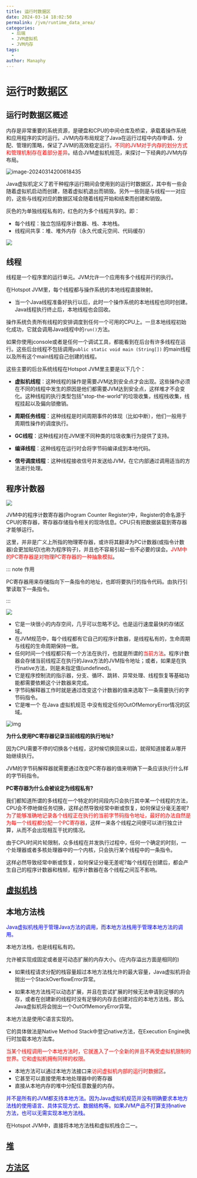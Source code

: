 ```yaml
---
title: 运行时数据区
date: 2024-03-14 18:02:50
permalink: /jvm/runtime_data_area/
categories:
  - 后端
  - JVM虚拟机
  - JVM内存
tags:
  - 
author: Manaphy
---
```


# 运行时数据区

## 运行时数据区概述

内存是非常重要的系统资源，是硬盘和CPU的中间仓库及桥梁，承载着操作系统和应用程序的实时运行。JVM内存布局规定了Java在运行过程中内存申请、分配、管理的策略，保证了JVM的高效稳定运行。<span style="color:red">不同的JVM对于内存的划分方式和管理机制存在着部分差异</span>。结合JVM虚拟机规范，来探讨一下经典的JVM内存布局。

<img src="./assets/1710418058857_zK113f1vtT.png" alt="image-20240314200618435" />

Java虚拟机定义了若干种程序运行期间会使用到的运行时数据区，其中有一些会随着虚拟机启动而创建，随着虚拟机退出而销毁。另外一些则是与线程一一对应的，这些与线程对应的数据区域会随着线程开始和结束而创建和销毁。

灰色的为单独线程私有的，红色的为多个线程共享的。即：

+ 每个线程：独立包括程序计数器、栈、本地栈。
+ 线程间共享：堆、堆外内存（永久代或元空间、代码缓存）

<img src="./assets/1710420522318_8ZWZrtSfQU.jpg" />

## 线程

线程是一个程序里的运行单元。JVM允许一个应用有多个线程并行的执行。

在Hotspot JVM里，每个线程都与操作系统的本地线程直接映射。

+ 当一个Java线程准备好执行以后，此时一个操作系统的本地线程也同时创建。Java线程执行终止后，本地线程也会回收。

操作系统负责所有线程的安排调度到任何一个可用的CPU上。一旦本地线程初始化成功，它就会调用Java线程中的`run()`方法。

如果你使用jconsole或者是任何一个调试工具，都能看到在后台有许多线程在运行。这些后台线程不包括调用`public static void main (String[])` 的main线程以及所有这个main线程自己创建的线程。

这些主要的后台系统线程在Hotspot JVM里主要是以下几个：

+ **虚拟机线程**：这种线程的操作是需要JVM达到安全点才会出现。这些操作必须在不同的线程中发生的原因是他们都需要JVM达到安全点，这样堆才不会变化。这种线程的执行类型包括"stop-the-world"的垃圾收集，线程栈收集，线程挂起以及偏向锁撤销。

+ **周期任务线程**：这种线程是时间周期事件的体现（比如中断），他们一般用于周期性操作的调度执行。

+ **GC线程**：这种线程对在JVM里不同种类的垃圾收集行为提供了支持。

+ **编译线程**：这种线程在运行时会将字节码编译成到本地代码。

+ **信号调度线程**：这种线程接收信号并发送给JVM，在它内部通过调用适当的方法进行处理。

## 程序计数器

<img src="./assets/1710423174352_jPoigBLEor.png" />

JVM中的程序计数寄存器(Program Counter Register)中，Register的命名源于CPU的寄存器，寄存器存储指令相关的现场信息。CPU只有把数据装载到寄存器才能够运行。

这里，并非是广义上所指的物理寄存器，或许将其翻译为PC计数器(或指令计数器)会更加贴切(也称为程序钩子)，并且也不容易引起一些不必要的误会。<span style="color:red">JVM中的PC寄存器是对物理PC寄存器的一种抽象模拟</span>。

::: note 作用

PC寄存器用来存储指向下一条指令的地址，也即将要执行的指令代码。由执行引擎读取下一条指令。 

:::

<img src="./assets/1710423841882_POuwhedJR2.png" />

- 它是一块很小的内存空间，几乎可以忽略不记。也是运行速度最快的存储区域。
- 在JVM规范中，每个线程都有它自己的程序计数器，是线程私有的，生命周期与线程的生命周期保持一致。
- 任何时间一个线程都只有一个方法在执行，也就是所谓的<span style="color:red">当前方法</span>。程序计数器会存储当前线程正在执行的Java方法的JVM指令地址；或者，如果是在执行native方法，则是未指定值(undefined)。
- 它是程序控制流的指示器，分支、循环、跳转、异常处理、线程恢复等基础功能都需要依赖这个计数器来完成。
- 字节码解释器工作时就是通过改变这个计数器的值来选取下一条需要执行的字节码指令。
- 它是唯一个 在Java 虚拟机规范 中没有规定任何OutOfMemoryError情况的区域。

<img src="./assets/1618071838622-95ca5bf1-658c-499b-afd6-b5c39375e1c5-20240314215057739_K5hYJzFYJW.png" alt="img" />

**为什么使用PC寄存器记录当前线程的执行地址?**

因为CPU需要不停的切换各个线程，这时候切换回来以后，就得知道接着从哪开始继续执行。

JVM的字节码解释器就需要通过改变PC寄存器的值来明确下一条应该执行什么样的字节码指令。

**PC寄存器为什么会被设定为线程私有?**

我们都知道所谓的多线程在一个特定的时间段内只会执行其中某一个线程的方法，CPU会不停地做任务切换，这样必然导致经常中断或恢复，如何保证分毫无差呢?<span style="color:red">为了能够准确地记录各个线程正在执行的当前字节码指令地址，最好的办法自然是为每一个线程都分配一个PC寄存器</span>，这样一来各个线程之间便可以进行独立计算，从而不会出现相互干扰的情况。

由于CPU时间片轮限制，众多线程在并发执行过程中，任何一个确定的时刻，一个处理器或者多核处理器中的一个内核，只会执行某个线程中的一条指令。

这样必然导致经常中断或恢复，如何保证分毫无差呢?每个线程在创建后，都会产生自己的程序计数器和栈帧，程序计数器在各个线程之间互不影响。

## [虚拟机栈](./03.虚拟机栈)

## 本地方法栈

<span style="color:blue">Java虚拟机栈用于管理Java方法的调用，而本地方法栈用于管理本地方法的调用。</span>

本地方法栈，也是线程私有的。

允许被实现成固定或者是可动态扩展的内存大小。(在内存溢出方面是相同的)

- 如果线程请求分配的栈容量超过本地方法栈允许的最大容量，Java虚拟机将会抛出一个StackOverflowError异常。

- 如果本地方法栈可以动态扩展，并且在尝试扩展的时候无法申请到足够的内存，或者在创建新的线程时没有足够的内存去创建对应的本地方法栈，那么Java虚拟机将会抛出一个OutOfMemoryError异常。

本地方法是使用C语言实现的。

它的具体做法是Native Method Stack中登记native方法，在Execution Engine执行时加载本地方法库。

<span style="color:red">当某个线程调用一个本地方法时，它就進入了一个全新的并且不再受虚拟机限制的世界。它和虚拟机拥有同样的权限。</span>

+ 本地方法可以通过本地方法接口来<span style="color:red">访问虚拟机内部的运行时数据区</span>。
+ 它甚至可以直接使用本地处理器中的寄存器
+ 直接从本地内存的堆中分配任意数量的内存。

<span style="color:blue">并不是所有的JVM都支持本地方法。因为Java虚拟机规范并没有明确要求本地方法栈的使用语言、具体实现方式、数据结构等。如果JVM产品不打算支持native方法，也可以无需实现本地方法栈。</span>

在Hotspot JVM中，直接将本地方法栈和虚拟机栈合二一。

## [堆](./04.堆)

## [方法区](./05.方法区)

